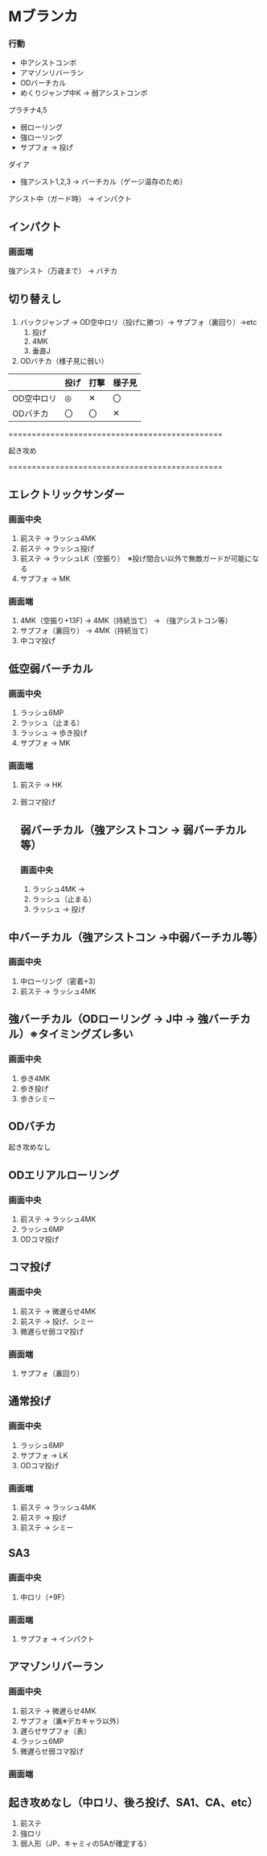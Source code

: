 # Mブランカ


### 行動
- 中アシストコンボ
- アマゾンリバーラン
- ODバーチカル
- めくりジャンプ中K -> 弱アシストコンボ


プラチナ4,5
- 弱ローリング
- 強ローリング
- サプフォ -> 投げ


ダイア
- 強アシスト1,2,3 -> バーチカル（ゲージ温存のため）

アシスト中（ガード時） -> インパクト


## インパクト
### 画面端
強アシスト（万歳まで） -> バチカ






## 切り替えし
###
1. バックジャンプ -> OD空中ロリ（投げに勝つ）-> サプフォ（裏回り）->etc
   1. 投げ
   2. 4MK
   3. 垂直J
2. ODバチカ（様子見に弱い）


||投げ|打撃|様子見|
|---|---|---|---|
|OD空中ロリ|◎|✕|〇|
|ODバチカ|〇|〇|✕|


==============================================

起き攻め

==============================================


## エレクトリックサンダー

### 画面中央
1. 前ステ -> ラッシュ4MK
2. 前ステ -> ラッシュ投げ
3. 前ステ -> ラッシュLK（空振り）　※投げ間合い以外で無敵ガードが可能になる
4. サプフォ -> MK

### 画面端
1. 4MK（空振り+13F) -> 4MK（持続当て） -> （強アシストコン等）
2. サプフォ（裏回り） -> 4MK（持続当て）
3. 中コマ投げ

## 低空弱バーチカル
### 画面中央
1. ラッシュ6MP
2. ラッシュ（止まる）
3. ラッシュ -> 歩き投げ
4. サプフォ -> MK

### 画面端
1. 前ステ -> HK
2. 弱コマ投げ

	## 弱バーチカル（強アシストコン -> 弱バーチカル等）
	### 画面中央
	1. ラッシュ4MK -> 
	2. ラッシュ（止まる）
	3. ラッシュ -> 投げ

## 中バーチカル（強アシストコン ->中弱バーチカル等）
### 画面中央
1. 中ローリング（密着+3）
2. 前ステ -> ラッシュ4MK


## 強バーチカル（ODローリング -> J中 -> 強バーチカル）※タイミングズレ多い
### 画面中央
1. 歩き4MK
2. 歩き投げ
3. 歩きシミー

## ODバチカ
起き攻めなし

## ODエリアルローリング
### 画面中央
1. 前ステ -> ラッシュ4MK
2. ラッシュ6MP
3. ODコマ投げ

## コマ投げ
### 画面中央
1. 前ステ -> 微遅らせ4MK
2. 前ステ -> 投げ、シミー
3. 微遅らせ弱コマ投げ

### 画面端
1. サプフォ（裏回り）


## 通常投げ
### 画面中央
1. ラッシュ6MP
2. サプフォ -> LK
3. ODコマ投げ

### 画面端
1. 前ステ -> ラッシュ4MK
2. 前ステ -> 投げ
3. 前ステ -> シミー


## SA3
### 画面中央
1. 中ロリ（+9F）

### 画面端
1. サプフォ -> インパクト




## アマゾンリバーラン
### 画面中央
1. 前ステ -> 微遅らせ4MK
2. サプフォ（裏※デカキャラ以外）
3. 遅らせサプフォ（表）
4. ラッシュ6MP
5. 微遅らせ弱コマ投げ

### 画面端



## 起き攻めなし（中ロリ、後ろ投げ、SA1、CA、etc）
1. 前ステ
2. 強ロリ
3. 弱人形（JP、キャミィのSAが確定する）











